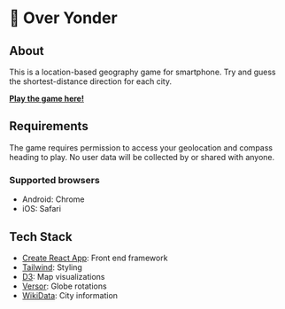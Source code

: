 # 🧭 Over Yonder

## About

This is a location-based geography game for smartphone. Try and guess the shortest-distance direction for each city.

[**Play the game here!**](https://thekakkun.github.io/over-yonder)

## Requirements

The game requires permission to access your geolocation and compass heading to play. No user data will be collected by or shared with anyone.

### Supported browsers

- Android: Chrome
- iOS: Safari

## Tech Stack

- [Create React App](https://create-react-app.dev/): Front end framework
- [Tailwind](https://tailwindcss.com/): Styling
- [D3](https://d3js.org/): Map visualizations
- [Versor](https://github.com/d3/versor): Globe rotations
- [WikiData](https://www.wikidata.org/wiki/Wikidata:Main_Page): City information
